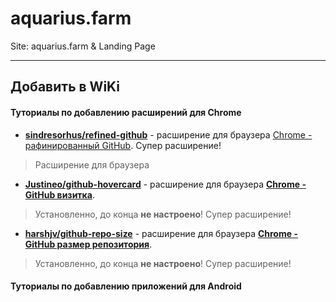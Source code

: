# aquarius.farm
Site: aquarius.farm &amp; Landing Page

---

## Добавить в WiKi

#### Туториалы по добавлению расширений для Chrome


 - [**sindresorhus/refined-github**](https://github.com/sindresorhus/refined-github) - расширение для браузера [Chrome - рафинированный GitHub](https://chrome.google.com/webstore/detail/refined-github/hlepfoohegkhhmjieoechaddaejaokhf). Супер расширение!
 > Расширение для браузера
 
 - [**Justineo/github-hovercard**](https://github.com/Justineo/github-hovercard) - расширение для браузера [**Chrome - GitHub визитка**](https://chrome.google.com/webstore/detail/github-hovercard/mmoahbbnojgkclgceahhakhnccimnplk).
 > Установленно, до конца **не настроено**! Супер расширение!
 - [**harshjv/github-repo-size**](https://github.com/harshjv/github-repo-size) - расширение для браузера [**Chrome - GitHub размер репозитория**](https://chrome.google.com/webstore/detail/github-repository-size/apnjnioapinblneaedefcnopcjepgkci).
 > Установленно, до конца **не настроено**! Супер расширение!



#### Туториалы по добавлению приложений для Android

